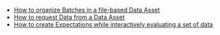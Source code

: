 - [How to organize Batches in a file-based Data Asset](/docs/oss/guides/connecting_to_your_data/fluent/data_assets/how_to_organize_batches_in_a_file_based_data_asset)
- [How to request Data from a Data Asset](/docs/oss/guides/connecting_to_your_data/fluent/batch_requests/how_to_request_data_from_a_data_asset)
- [How to create Expectations while interactively evaluating a set of data](/docs/oss/guides/expectations/how_to_create_and_edit_expectations_with_instant_feedback_from_a_sample_batch_of_data)